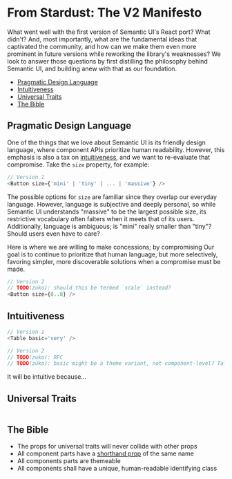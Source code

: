 # From Stardust: The V2 Manifesto

What went well with the first version of Semantic UI's React port? What didn't? And, most importantly, what are the fundamental ideas that captivated the community, and how can we make them even more prominent in future versions while reworking the library's weaknesses? We look to answer those questions by first distilling the philosophy behind Semantic UI, and building anew with that as our foundation.

* [Pragmatic Design Language](#pragmatic-design-language)
* [Intuitiveness](#intuitiveness)
* [Universal Traits](#universal-traits)
* [The Bible](#the-bible)

## Pragmatic Design Language

One of the things that we love about Semantic UI is its friendly design language, where component APIs prioritize human readability. However, this emphasis is also a tax on [intuitiveness](#intuitiveness), and we want to re-evaluate that compromise. Take the `size` property, for example:

```js
// Version 1
<Button size={'mini' | 'tiny' | ... | 'massive'} />
```

The possible options for `size` are familiar since they overlap our everyday language. However, language is subjective and deeply personal, so while Semantic UI understands "massive" to be the largest possible size, its restrictive vocabulary often falters when it meets that of its users. Additionally, language is ambiguous; is "mini" really smaller than "tiny"? Should users even have to care?

Here is where we are willing to make concessions; by compromising
Our goal is to continue to prioritize that human language, but more selectively, favoring simpler, more discoverable solutions when a compromise must be made.

```js
// Version 2
// TODO(zuko): should this be termed `scale` instead?
<Button size={0..8} />
```

## Intuitiveness

```js
// Version 1
<Table basic='very' />
```

```js
// Version 2
// TODO(zuko): RFC
// TODO(zuko): basic might be a theme variant, not component-level? Talk about this.
```

It will be intuitive because...

## Universal Traits

```js
```

## The Bible

* The props for universal traits will never collide with other props
* All component parts have a [shorthand prop](#todo-link-me) of the same name
* All components parts are themeable
* All components shall have a unique, human-readable identifying class
